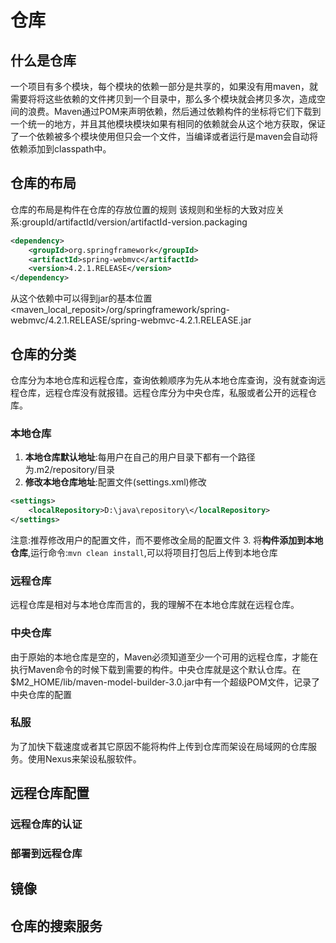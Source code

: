 # 仓库

## 什么是仓库

一个项目有多个模块，每个模块的依赖一部分是共享的，如果没有用maven，就需要将将这些依赖的文件拷贝到一个目录中，那么多个模块就会拷贝多次，造成空间的浪费。Maven通过POM来声明依赖，然后通过依赖构件的坐标将它们下载到一个统一的地方，并且其他模块模块如果有相同的依赖就会从这个地方获取，保证了一个依赖被多个模块使用但只会一个文件，当编译或者运行是maven会自动将依赖添加到classpath中。

## 仓库的布局

仓库的布局是构件在仓库的存放位置的规则
该规则和坐标的大致对应关系:groupId/artifactId/version/artifactId-version.packaging

```xml
<dependency>
    <groupId>org.springframework</groupId>
    <artifactId>spring-webmvc</artifactId>
    <version>4.2.1.RELEASE</version>
</dependency>
```

从这个依赖中可以得到jar的基本位置<maven_local_reposit>/org/springframework/spring-webmvc/4.2.1.RELEASE/spring-webmvc-4.2.1.RELEASE.jar

## 仓库的分类

仓库分为本地仓库和远程仓库，查询依赖顺序为先从本地仓库查询，没有就查询远程仓库，远程仓库没有就报错。远程仓库分为中央仓库，私服或者公开的远程仓库。

### 本地仓库

1. **本地仓库默认地址**:每用户在自己的用户目录下都有一个路径为.m2/repository/目录
2. **修改本地仓库地址**:配置文件(settings.xml)修改

```xml
<settings>
    <localRepository>D:\java\repository\</localRepository>
</settings>
```

注意:推荐修改用户的配置文件，而不要修改全局的配置文件
3. 将**构件添加到本地仓库**,运行命令:`mvn clean install`,可以将项目打包后上传到本地仓库

### 远程仓库

远程仓库是相对与本地仓库而言的，我的理解不在本地仓库就在远程仓库。

### 中央仓库

由于原始的本地仓库是空的，Maven必须知道至少一个可用的远程仓库，才能在执行Maven命令的时候下载到需要的构件。中央仓库就是这个默认仓库。在$M2_HOME/lib/maven-model-builder-3.0.jar中有一个超级POM文件，记录了中央仓库的配置

### 私服

为了加快下载速度或者其它原因不能将构件上传到仓库而架设在局域网的仓库服务。使用Nexus来架设私服软件。

## 远程仓库配置

### 远程仓库的认证

### 部署到远程仓库

## 镜像

## 仓库的搜索服务

